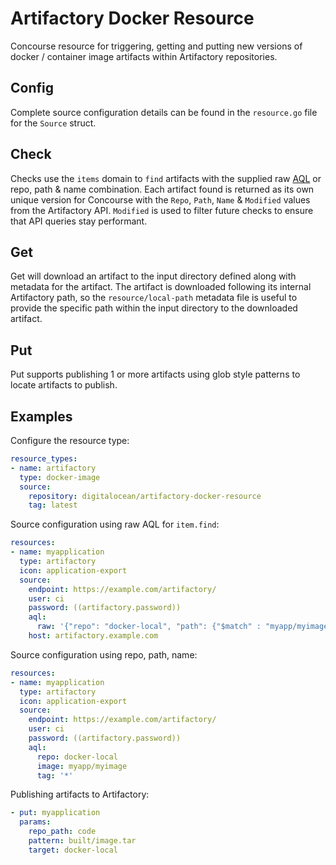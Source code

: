 # Artifactory Docker Resource

Concourse resource for triggering, getting and putting new versions of docker / container image artifacts within Artifactory repositories.

## Config

Complete source configuration details can be found in the `resource.go` file for the `Source` struct.

## Check

Checks use the `items` domain to `find` artifacts with the supplied raw [AQL](https://www.jfrog.com/confluence/display/JFROG/Artifactory+Query+Language) or repo, path & name combination. Each artifact found is
returned as its own unique version for Concourse with the `Repo`, `Path`, `Name` & `Modified` values from the Artifactory API. `Modified` is used to filter future checks to ensure that API queries stay
performant.

## Get

Get will download an artifact to the input directory defined along with metadata for the artifact. The artifact is downloaded following its internal Artifactory path, so the `resource/local-path` metadata file is useful
to provide the specific path within the input directory to the downloaded artifact.

## Put

Put supports publishing 1 or more artifacts using glob style patterns to locate artifacts to publish.

## Examples

Configure the resource type:

```yaml
resource_types:
- name: artifactory
  type: docker-image
  source:
    repository: digitalocean/artifactory-docker-resource
    tag: latest
```

Source configuration using raw AQL for `item.find`:

```yaml
resources:
- name: myapplication
  type: artifactory
  icon: application-export
  source:
    endpoint: https://example.com/artifactory/
    user: ci
    password: ((artifactory.password))
    aql:
      raw: '{"repo": "docker-local", "path": {"$match" : "myapp/myimage/*"}, "name": "manifest.json"}'
    host: artifactory.example.com
```

Source configuration using repo, path, name:

```yaml
resources:
- name: myapplication
  type: artifactory
  icon: application-export
  source:
    endpoint: https://example.com/artifactory/
    user: ci
    password: ((artifactory.password))
    aql:
      repo: docker-local
      image: myapp/myimage
      tag: '*'
```

Publishing artifacts to Artifactory:

```yaml
- put: myapplication
  params:
    repo_path: code
    pattern: built/image.tar
    target: docker-local
```
